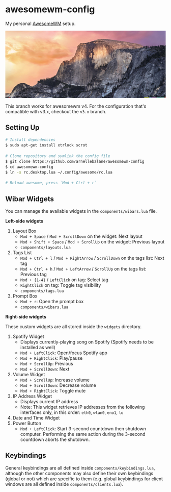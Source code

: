 # awesomewm-config

My personal [AwesomeWM](https://awesomewm.org/) setup.

![Screenshot](screenshot.jpg)

This branch works for awesomewm v4. For the configuration that's compatible with v3.x, checkout the `v3.x` branch.


## Setting Up

```bash
# Install dependencies
$ sudo apt-get install xtrlock scrot

# Clone repository and symlink the config file
$ git clone https://github.com/arnellebalane/awesomewm-config
$ cd awesomewm-config
$ ln -s rc.desktop.lua ~/.config/awesome/rc.lua

# Reload awesome, press `Mod + Ctrl + r`
```


## Wibar Widgets

You can manage the available widgets in the `components/wibars.lua` file.

**Left-side widgets**

1. Layout Box
   - `Mod + Space` / `Mod + ScrollDown` on the widget: Next layout
   - `Mod + Shift + Space` / `Mod + ScrollUp` on the widget: Previous layout
   - `components/layouts.lua`
1. Tags List
   - `Mod + Ctrl + l` / `Mod + RightArrow` / `ScrollDown` on the tags list: Next tag
   - `Mod + Ctrl + h` / `Mod + LeftArrow` / `ScrollUp` on the tags list: Previous tag
   - `Mod + {1-4}` / `LeftClick` on tag: Select tag
   - `RightClick` on tag: Toggle tag visibility
   - `components/tags.lua`
1. Prompt Box
   - `Mod + r`: Open the prompt box
   - `components/wibars.lua`

**Right-side widgets**

These custom widgets are all stored inside the `widgets` directory.

1. Spotify Widget
   - Displays currently-playing song on Spotify (Spotify needs to be installed as well)
   - `Mod + LeftClick`: Open/focus Spotify app
   - `Mod + RightClick`: Play/pause
   - `Mod + ScrollUp`: Previous
   - `Mod + ScrollDown`: Next
1. Volume Widget
   - `Mod + ScrollUp`: Increase volume
   - `Mod + ScrollDown`: Decrease volume
   - `Mod + RightClick`: Toggle mute
1. IP Address Widget
   - Displays current IP address
   - Note: This widget retrieves IP addresses from the following interfaces only, in this order: `eth0`, `wlan0`, `eno1`, `lo`
1. Date and Time Widget
1. Power Button
   - `Mod + LeftClick`: Start 3-second countdown then shutdown computer. Performing the same action during the 3-second countdown aborts the shutdown.


## Keybindings

General keybindings are all defined inside `components/keybindings.lua`, although the other components may also define their own keybindings (global or not) which are specific to them (e.g. global keybindings for client windows are all defined inside `components/clients.lua`).
